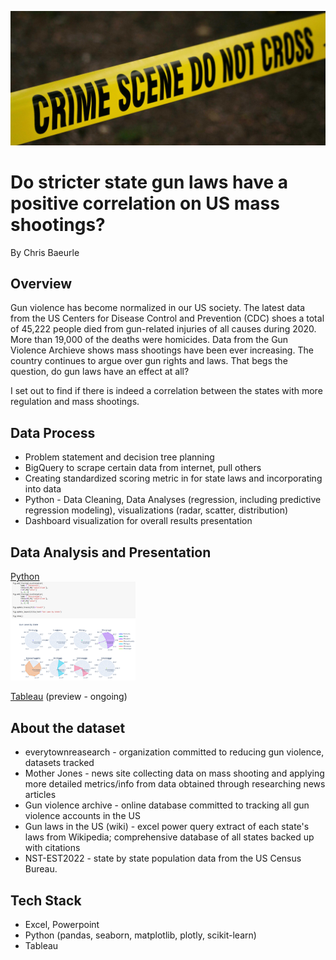 ![](Screenshots/crime-tape.jpg)

# Do stricter state gun laws have a positive correlation on US mass shootings? 
By Chris Baeurle

## Overview
Gun violence has become normalized in our US society. The latest data from the US Centers for Disease Control and Prevention (CDC) shoes a total of 45,222 people died from gun-related injuries of all causes during 2020. More than 19,000 of the deaths were homicides. Data from the Gun Violence Archieve shows mass shootings have been ever increasing. The country continues to argue over gun rights and laws. That begs the question, do gun laws have an effect at all? 

I set out to find if there is indeed a correlation between the states with more regulation and mass shootings.

## Data Process
* Problem statement and decision tree planning
* BigQuery to scrape certain data from internet, pull others <br/>
* Creating standardized scoring metric in for state laws and incorporating into data 
* Python - Data Cleaning, Data Analyses (regression, including predictive regression modeling), visualizations (radar, scatter, distribution)
* Dashboard visualization for overall results presentation <br/>

## Data Analysis and Presentation

[Python](https://github.com/ChrisBaeurle/Gun-Violence-vs-State-Laws/blob/main/US%20Gun%20Violence.ipynb)<br/>
<img src="https://github.com/ChrisBaeurle/Gun-Violence-vs-State-Laws/blob/main/Screenshots/Screenshot_1.png" width="200" />

[Tableau](https://public.tableau.com/app/profile/chris.b6153/viz/USMassShootings_16751150296610/GVAkilled-state) (preview - ongoing)<br/>

## About the dataset
* everytownreasearch - organization committed to reducing gun violence, datasets tracked
* Mother Jones - news site collecting data on mass shooting and applying more detailed metrics/info from data obtained through researching news articles
* Gun violence archive - online database committed to tracking all gun violence accounts in the US
* Gun laws in the US (wiki) - excel power query extract of each state's laws from Wikipedia; comprehensive database of all states backed up with citations
* NST-EST2022 - state by state population data from the US Census Bureau.

## Tech Stack
* Excel, Powerpoint
* Python (pandas, seaborn, matplotlib, plotly, scikit-learn)
* Tableau
